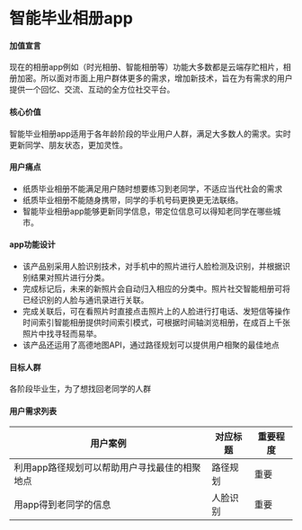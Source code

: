# 智能毕业相册app

#### 加值宣言
现在的相册app例如（时光相册、智能相册等）功能大多数都是云端存贮相片，相册加密。所以面对市面上用户群体更多的需求，增加新技术，旨在为有需求的用户提供一个回忆、交流、互动的全方位社交平台。

#### 核心价值
智能毕业相册app适用于各年龄阶段的毕业用户人群，满足大多数人的需求。实时更新同学、朋友状态，更加灵性。

#### 用户痛点
- 纸质毕业相册不能满足用户随时想要练习到老同学，不适应当代社会的需求
- 纸质毕业相册不能随身携带，同学的手机号码更换更无法联络。
- 智能毕业相册app能够更新同学信息，带定位信息可以得知老同学在哪些城市。

#### app功能设计
- 该产品别采用人脸识别技术，对手机中的照片进行人脸检测及识别，并根据识别结果对照片进行分类。
- 完成标记后，未来的新照片会自动归入相应的分类中。照片社交智能相册可将已经识别的人脸与通讯录进行关联。
- 完成关联后，可在看照片时直接点击照片上的人脸进行打电话、发短信等操作时间索引智能相册提供时间索引模式，可根据时间轴浏览相册，在成百上千张照片中找寻轻而易举。
- 该产品还运用了高德地图API，通过路径规划可以提供用户相聚的最佳地点

#### 目标人群
各阶段毕业生，为了想找回老同学的人群

#### 用户需求列表
| 用户案例                                    | 对应标题              | 重要程度            |
| --------                                   | ------------         |---------            |
| 利用app路径规划可以帮助用户寻找最佳的相聚地点  | 路径规划               | 重要                |
| 用app得到老同学的信息                        |人脸识别                |重要                |
